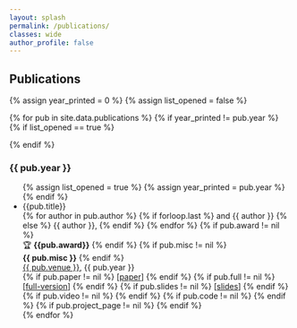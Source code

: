 ```yaml
---
layout: splash
permalink: /publications/
classes: wide
author_profile: false
---
```


## Publications
{% assign year_printed = 0 %}
{% assign list_opened = false %}

{% for pub in site.data.publications %}
{% if year_printed != pub.year %}
{% if list_opened == true %}
</ul>
{% endif %}
<h3> {{ pub.year }} </h3>
<ul>
{% assign list_opened = true %}
{% assign year_printed = pub.year %}
{% endif %}
<li>{{pub.title}}<br>
{% for author in pub.author %}
{% if forloop.last %}
and {{ author }}
{% else %}
{{ author }},
{% endif %}
{% endfor %}
  {% if pub.award != nil %}
    <br>&#127942; <b>{{pub.award}}</b>
  {% endif %}
  {% if pub.misc != nil %}
  <br><b>{{ pub.misc }}</b>
  {% endif %}
  <br>
  <a href="{{ pub.venue_link }}">{{ pub.venue }}</a>, {{ pub.year }}
   <br>
  {% if pub.paper != nil %}
  [<a href="{{ site.baseurl }}/publications/{{ pub.paper }}">paper</a>]
  {% endif %}
  {% if pub.full != nil %}
    [<a href="{{ site.baseurl }}/publications/{{ pub.full }}">full-version</a>]
  {% endif %}
  {% if pub.slides != nil %}
    [<a href="slides/{{ pub.slides }}">slides</a>]
  {% endif %}
  {% if pub.video != nil %}
    <a href="{{ pub.video }}"><i class="fab fa-youtube" style="font-size: 20px; vertical-align: middle"></i></a>
  {% endif %}
  {% if pub.code != nil %}
    <a href="{{ pub.code }}"><i class="fab fa-github" style="font-size: 20px; vertical-align: middle"></i></a>
  {% endif %}
  {% if pub.project_page != nil %}
    <a href="{{ pub.project_page }}"><i class="fas fa-home" style="font-size: 20px; vertical-align: middle"></i></a>
  {% endif %}
  </li>
{% endfor %}
